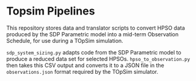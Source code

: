 # Topsim Pipelines

This repository stores data and translator scripts to convert HPSO data produced
by the SDP Parametric model into a mid-term Observation Schedule, for use
 during a TOpSim simulation. 
 
 `sdp_system_sizing.py` adapts code from the SDP Parametric model to produce
  a reduced data set for selected HPSOs. 
 `hpso_to_observation.py` then takes this CSV output and converts it to a
  JSON file in the `observations.json` format required by the TOpSim
   simulator.  